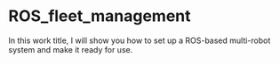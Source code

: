 # ROS_fleet_management
In this work title, I will show you how to set up a ROS-based multi-robot system and make it ready for use.
